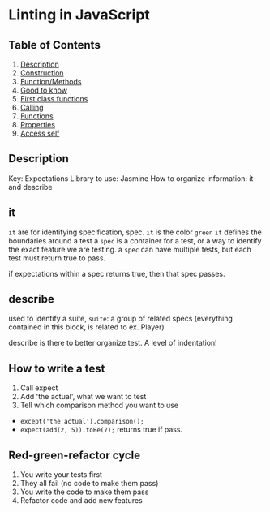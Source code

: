 # Linting in JavaScript

## Table of Contents

1. [Description](#description)
2. [Construction](#construction)
  1. [Function/Methods](#construction)
3. [Good to know](#pour)
4. [First class functions](#wcag)
5. [Calling](#calling)
  1. [Functions](#cFunction)
  2. [Properties](#cProperty)
6. [Access self](#access)

## Description

Key: Expectations
Library to use: Jasmine
How to organize information: it and describe

## it

`it` are for identifying specification, spec.
`it` is the color `green`
`it` defines the boundaries around a test
a `spec` is a container for a test, or a way to identify the exact feature we are testing.
a `spec` can have multiple tests, but each test must return true to pass.

if expectations within a spec returns true, then that spec passes.

## describe

used to identify a suite,
`suite`: a group of related specs (everything contained in this block, is related to ex. Player)

describe is there to better organize test. A level of indentation!



## How to write a test

1. Call expect
2. Add 'the actual', what we want to test
3. Tell which comparison method you want to use

- `except('the actual').comparison();`
- `expect(add(2, 5)).toBe(7);` returns true if pass.

## Red-green-refactor cycle

1. You write your tests first
2. They all fail (no code to make them pass)
3. You write the code to make them pass
4. Refactor code and add new features
